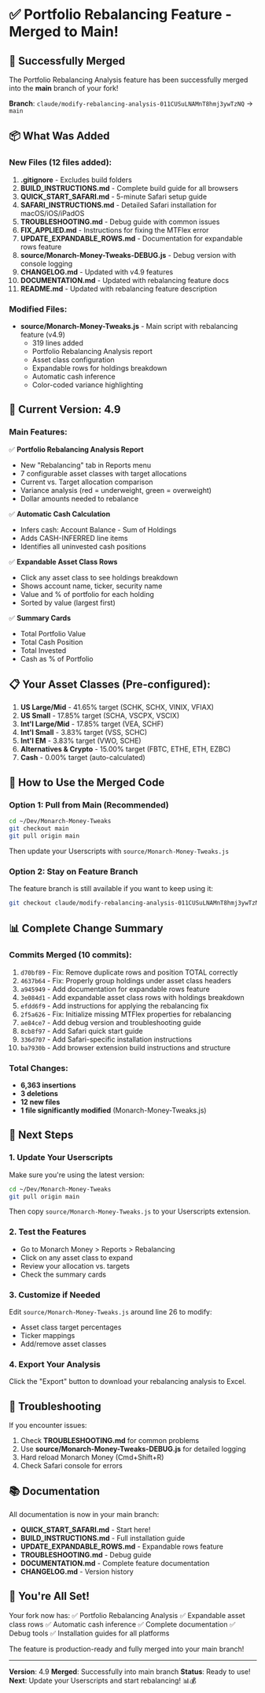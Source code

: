 # ✅ Portfolio Rebalancing Feature - Merged to Main!

## 🎉 Successfully Merged

The Portfolio Rebalancing Analysis feature has been successfully merged into the **main** branch of your fork!

**Branch**: `claude/modify-rebalancing-analysis-011CUSuLNAMnT8hmj3ywTzNQ` → `main`

## 📦 What Was Added

### New Files (12 files added):
1. **.gitignore** - Excludes build folders
2. **BUILD_INSTRUCTIONS.md** - Complete build guide for all browsers
3. **QUICK_START_SAFARI.md** - 5-minute Safari setup guide
4. **SAFARI_INSTRUCTIONS.md** - Detailed Safari installation for macOS/iOS/iPadOS
5. **TROUBLESHOOTING.md** - Debug guide with common issues
6. **FIX_APPLIED.md** - Instructions for fixing the MTFlex error
7. **UPDATE_EXPANDABLE_ROWS.md** - Documentation for expandable rows feature
8. **source/Monarch-Money-Tweaks-DEBUG.js** - Debug version with console logging
9. **CHANGELOG.md** - Updated with v4.9 features
10. **DOCUMENTATION.md** - Updated with rebalancing feature docs
11. **README.md** - Updated with rebalancing feature description

### Modified Files:
- **source/Monarch-Money-Tweaks.js** - Main script with rebalancing feature (v4.9)
  - 319 lines added
  - Portfolio Rebalancing Analysis report
  - Asset class configuration
  - Expandable rows for holdings breakdown
  - Automatic cash inference
  - Color-coded variance highlighting

## 🚀 Current Version: 4.9

### Main Features:
✅ **Portfolio Rebalancing Analysis Report**
- New "Rebalancing" tab in Reports menu
- 7 configurable asset classes with target allocations
- Current vs. Target allocation comparison
- Variance analysis (red = underweight, green = overweight)
- Dollar amounts needed to rebalance

✅ **Automatic Cash Calculation**
- Infers cash: Account Balance - Sum of Holdings
- Adds CASH-INFERRED line items
- Identifies all uninvested cash positions

✅ **Expandable Asset Class Rows**
- Click any asset class to see holdings breakdown
- Shows account name, ticker, security name
- Value and % of portfolio for each holding
- Sorted by value (largest first)

✅ **Summary Cards**
- Total Portfolio Value
- Total Cash Position
- Total Invested
- Cash as % of Portfolio

## 📋 Your Asset Classes (Pre-configured):

1. **US Large/Mid** - 41.65% target (SCHK, SCHX, VINIX, VFIAX)
2. **US Small** - 17.85% target (SCHA, VSCPX, VSCIX)
3. **Int'l Large/Mid** - 17.85% target (VEA, SCHF)
4. **Int'l Small** - 3.83% target (VSS, SCHC)
5. **Int'l EM** - 3.83% target (VWO, SCHE)
6. **Alternatives & Crypto** - 15.00% target (FBTC, ETHE, ETH, EZBC)
7. **Cash** - 0.00% target (auto-calculated)

## 🔄 How to Use the Merged Code

### Option 1: Pull from Main (Recommended)
```bash
cd ~/Dev/Monarch-Money-Tweaks
git checkout main
git pull origin main
```

Then update your Userscripts with `source/Monarch-Money-Tweaks.js`

### Option 2: Stay on Feature Branch
The feature branch is still available if you want to keep using it:
```bash
git checkout claude/modify-rebalancing-analysis-011CUSuLNAMnT8hmj3ywTzNQ
```

## 📊 Complete Change Summary

### Commits Merged (10 commits):
1. `d70bf89` - Fix: Remove duplicate rows and position TOTAL correctly
2. `4637b64` - Fix: Properly group holdings under asset class headers
3. `a945949` - Add documentation for expandable rows feature
4. `3e084d1` - Add expandable asset class rows with holdings breakdown
5. `efdd6f9` - Add instructions for applying the rebalancing fix
6. `2f5a626` - Fix: Initialize missing MTFlex properties for rebalancing
7. `ae84ce7` - Add debug version and troubleshooting guide
8. `8cb8f97` - Add Safari quick start guide
9. `336d707` - Add Safari-specific installation instructions
10. `ba7930b` - Add browser extension build instructions and structure

### Total Changes:
- **6,363 insertions**
- **3 deletions**
- **12 new files**
- **1 file significantly modified** (Monarch-Money-Tweaks.js)

## 🎯 Next Steps

### 1. Update Your Userscripts
Make sure you're using the latest version:
```bash
cd ~/Dev/Monarch-Money-Tweaks
git pull origin main
```

Then copy `source/Monarch-Money-Tweaks.js` to your Userscripts extension.

### 2. Test the Features
- Go to Monarch Money > Reports > Rebalancing
- Click on any asset class to expand
- Review your allocation vs. targets
- Check the summary cards

### 3. Customize if Needed
Edit `source/Monarch-Money-Tweaks.js` around line 26 to modify:
- Asset class target percentages
- Ticker mappings
- Add/remove asset classes

### 4. Export Your Analysis
Click the "Export" button to download your rebalancing analysis to Excel.

## 🐛 Troubleshooting

If you encounter issues:
1. Check **TROUBLESHOOTING.md** for common problems
2. Use **source/Monarch-Money-Tweaks-DEBUG.js** for detailed logging
3. Hard reload Monarch Money (Cmd+Shift+R)
4. Check Safari console for errors

## 📚 Documentation

All documentation is now in your main branch:
- **QUICK_START_SAFARI.md** - Start here!
- **BUILD_INSTRUCTIONS.md** - Full installation guide
- **UPDATE_EXPANDABLE_ROWS.md** - Expandable rows feature
- **TROUBLESHOOTING.md** - Debug guide
- **DOCUMENTATION.md** - Complete feature documentation
- **CHANGELOG.md** - Version history

## 🎉 You're All Set!

Your fork now has:
✅ Portfolio Rebalancing Analysis
✅ Expandable asset class rows
✅ Automatic cash inference
✅ Complete documentation
✅ Debug tools
✅ Installation guides for all platforms

The feature is production-ready and fully merged into your main branch!

---

**Version**: 4.9
**Merged**: Successfully into main branch
**Status**: Ready to use!
**Next**: Update your Userscripts and start rebalancing! 📊💰
